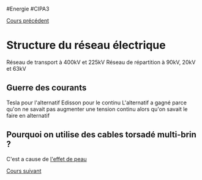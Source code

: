 #Energie #CIPA3 

[Cours précédent](Energie%20Cours%203.md)

# Structure du réseau électrique
Réseau de transport à 400kV et 225kV
Réseau de répartition à 90kV, 20kV et 63kV
## Guerre des courants
Tesla pour l'alternatif
Edisson pour le continu
L'alternatif a gagné parce qu'on ne savait pas augmenter une tension continu alors qu'on savait le faire en alternatif
## Pourquoi on utilise des cables torsadé multi-brin ?
C'est a cause de [l'effet de peau](https://fr.wikipedia.org/wiki/Effet_de_peau)

[Cours suivant](Energie%20Cours%205.md)